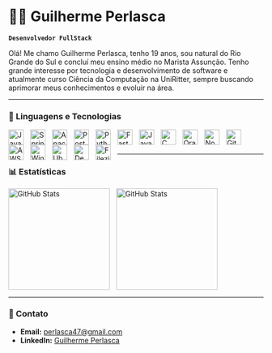 # 👨‍💻 Guilherme Perlasca

**`Desenvolvedor FullStack`**

Olá! Me chamo Guilherme Perlasca, tenho 19 anos, sou natural do Rio Grande do Sul e concluí meu ensino médio no Marista Assunção. Tenho grande interesse por tecnologia e desenvolvimento de software e atualmente curso Ciência da Computação na UniRitter, sempre buscando aprimorar meus conhecimentos e evoluir na área.

---

### 🤖 Linguagens e Tecnologias

<img 
    align="left" 
    alt="Java"
    title="Java" 
    width="30px" 
    style="padding-right: 10px;" 
    src="https://cdn.jsdelivr.net/gh/devicons/devicon@latest/icons/java/java-original.svg" 
/>
<img 
    align="left" 
    alt="Spring" 
    title="Spring"
    width="30px" 
    style="padding-right: 10px;" 
    src="https://cdn.jsdelivr.net/gh/devicons/devicon@latest/icons/spring/spring-original.svg"
/>
<img 
    align="left" 
    alt="Apache Kafka" 
    title="Apache Kafka"
    width="30px" 
    style="padding-right: 10px;" 
    src="https://cdn.jsdelivr.net/gh/devicons/devicon@latest/icons/apachekafka/apachekafka-original.svg"
/>
<img 
    align="left" 
    alt="Postman" 
    title="Postman"
    width="30px" 
    style="padding-right: 10px;" 
    src="https://cdn.jsdelivr.net/gh/devicons/devicon@latest/icons/postman/postman-original.svg" 
/>
<img 
    align="left" 
    alt="Python" 
    title="Python"
    width="30px" 
    style="padding-right: 10px;" 
    src="https://cdn.jsdelivr.net/gh/devicons/devicon@latest/icons/python/python-original.svg" 
/>
<img 
    align="left" 
    alt="Fast Api" 
    title="Fast Api"
    width="30px" 
    style="padding-right: 10px;" 
    src="https://cdn.jsdelivr.net/gh/devicons/devicon@latest/icons/fastapi/fastapi-original.svg" 
/>
<img 
    align="left" 
    alt="JavaScript" 
    title="JavaScript"
    width="30px" 
    style="padding-right: 10px;" 
    src="https://cdn.jsdelivr.net/gh/devicons/devicon@latest/icons/javascript/javascript-original.svg" 
/>
<img 
    align="left" 
    alt="C"
    title="C" 
    width="30px" 
    style="padding-right: 10px;" 
    src="https://cdn.jsdelivr.net/gh/devicons/devicon@latest/icons/c/c-original.svg" 
/>
<img 
    align="left" 
    alt="Oracle"
    title="Oracle" 
    width="30px" 
    style="padding-right: 10px;" 
    src="https://cdn.jsdelivr.net/gh/devicons/devicon@latest/icons/oracle/oracle-original.svg" 
/>
<img 
    align="left" 
    alt="Node.js" 
    title="Node.js"
    width="30px" 
    style="padding-right: 10px;" 
    src="https://cdn.jsdelivr.net/gh/devicons/devicon@latest/icons/nodejs/nodejs-original.svg" 
/>
<img 
    align="left" 
    alt="Git" 
    title="Git"
    width="30px" 
    style="padding-right: 10px;" 
    src="https://cdn.jsdelivr.net/gh/devicons/devicon@latest/icons/git/git-original.svg" 
/>
<img 
    align="left" 
    alt="AWS" 
    title="AWS"
    width="30px" 
    style="padding-right: 10px;" 
    src="https://cdn.jsdelivr.net/gh/devicons/devicon@latest/icons/amazonwebservices/amazonwebservices-original-wordmark.svg" 
/>
<img 
    align="left" 
    alt="Windows" 
    title="Windows"
    width="30px" 
    style="padding-right: 10px;" 
    src="https://cdn.jsdelivr.net/gh/devicons/devicon@latest/icons/windows11/windows11-original.svg" 
/>
<img 
    align="left" 
    alt="Ubuntu" 
    title="Ubuntu"
    width="30px" 
    style="padding-right: 10px;" 
    src="https://cdn.jsdelivr.net/gh/devicons/devicon@latest/icons/ubuntu/ubuntu-original.svg" 
/>
<img 
    align="left" 
    alt="Debian" 
    title="Debian"
    width="30px" 
    style="padding-right: 10px;" 
    src="https://cdn.jsdelivr.net/gh/devicons/devicon@latest/icons/debian/debian-original.svg" 
/>
<img 
    align="left" 
    alt="Filezilla" 
    title="Filezilla"
    width="30px" 
    style="padding-right: 10px;" 
    src="https://cdn.jsdelivr.net/gh/devicons/devicon@latest/icons/filezilla/filezilla-original.svg" 
/>
<br/>
<br/>

---

### 📊 Estatísticas

<div>
<p>
  <img 
    align="left" 
    alt="GitHub Stats" 
    height="200" 
    style="padding-right: 10px;" 
    src="https://github-readme-stats.vercel.app/api?username=guiperlasca&show_icons=true&theme=tokyonight&include_all_commits=true&locale=pt-br" 
  />

<img 
      align="left" 
      alt="GitHub Stats" 
      height="200" 
      src="https://github-readme-stats.vercel.app/api/top-langs/?username=guiperlasca&theme=tokyonight&layout=compact&custom_title=Tecnologias&langs_count=9" 
  />
</div>
<br/><br/>
<div style="clear: both;"></div>

---

###  📧 Contato
- **Email:** [perlasca47@gmail.com](mailto:perlasca47@gmail.com)
- **LinkedIn:** [Guilherme Perlasca](https://www.linkedin.com/in/guilherme-perlasca-da-fontoura-848035263)
